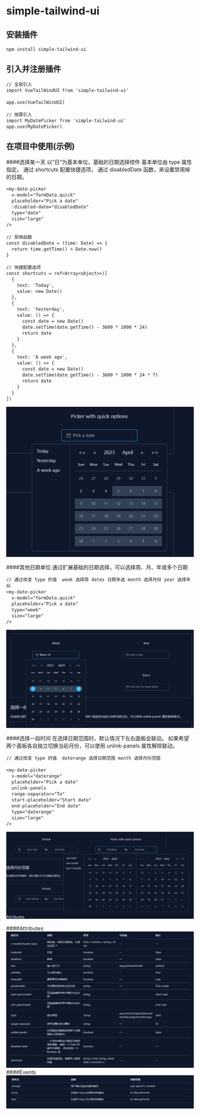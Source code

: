 <!-- # vue3-tailwindcss-datepicker -->

<!-- 参考文档： http://markdown.p2hp.com/index.html -->
# simple-tailwind-ui
 
## 安装插件
 
```
npm install simple-tailwind-ui
```
 
## 引入并注册插件
 
```
// 全部引入
import VueTailWindUI from 'simple-tailwind-ui'
 
app.use(VueTailWindUI)
 
// 按需引入
import MyDatePicker from 'simple-tailwind-ui'
app.use(MyDatePicker)
```
 
## 在项目中使用(示例)

####选择某一天
以”日“为基本单位，基础的日期选择控件
基本单位由 type 属性指定。 通过 shortcuts 配置快捷选项， 通过 disabledDate 函数，来设置禁用掉的日期。
 
```
<my-date-picker
  v-model="formData.quick"
  placeholder="Pick a date"
  :disabled-date="disabledDate"
  type="date"
  size="large"
/>

// 禁用函数
const disabledDate = (time: Date) => {
  return time.getTime() > Date.now()
}

// 快捷配置选项
const shortcuts = ref<Array<object>>([
  {
    text: 'Today',
    value: new Date()
  },
  {
    text: 'Yesterday',
    value: () => {
      const date = new Date()
      date.setTime(date.getTime() - 3600 * 1000 * 24)
      return date
    }
  },
  {
    text: 'A week ago',
    value: () => {
      const date = new Date()
      date.setTime(date.getTime() - 3600 * 1000 * 24 * 7)
      return date
    }
  }
])
```
![avatar](/src/assets/quick.png)

####其他日期单位
通过扩展基础的日期选择，可以选择周、月、年或多个日期
 
```
// 通过改变 type 的值  week 选择周 dates 日期多选 month 选择月份 year 选择年份
<my-date-picker
  v-model="formData.quick"
  placeholder="Pick a date"
  type="week"
  size="large"
/>
```
![avatar](/src/assets/week.png)

####选择一段时间
在选择日期范围时，默认情况下左右面板会联动。 如果希望两个面板各自独立切换当前月份，可以使用 unlink-panels 属性解除联动。
 
```
// 通过改变 type 的值  daterange 选择日期范围 month 选择月份范围

<my-date-picker
  v-model="daterange"
  placeholder="Pick a date"
  unlink-panels
  range-separator="To"
  start-placeholder="Start date"
  end-placeholder="End date"
  type="daterange"
  size="large"
/>

```
![avatar](/src/assets/daterange.png)

####Attributes
![avatar](/src/assets/Attributes.png)
####Events
![avatar](/src/assets/event.png)


